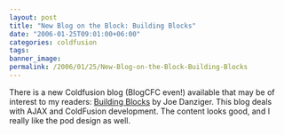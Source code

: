 ```yaml
---
layout: post
title: "New Blog on the Block: Building Blocks"
date: "2006-01-25T09:01:00+06:00"
categories: coldfusion 
tags: 
banner_image: 
permalink: /2006/01/25/New-Blog-on-the-Block-Building-Blocks
---
```


There is a new Coldfusion blog (BlogCFC even!) available that may be of interest to my readers: <a href="http://www.ajaxcf.com">Building Blocks</a> by Joe Danziger. This blog deals with AJAX and ColdFusion development. The content looks good, and I really like the pod design as well.